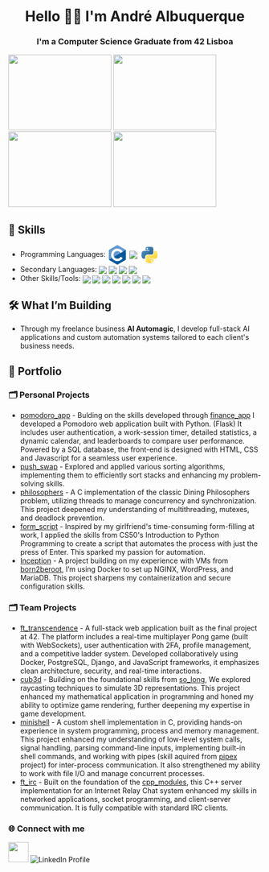 <h1 align="center">Hello 👋🏼 I'm André Albuquerque</h1>
<h3 align="center">I'm a Computer Science Graduate from 42 Lisboa</h3>

<p align="left">
  <img src="https://media2.giphy.com/media/v1.Y2lkPTc5MGI3NjExa3pmcXllOTZjbjF3b2Rlc3Nzd3k3NzI2Y3o5cnpmbGpjYm8yb2NyNSZlcD12MV9pbnRlcm5hbF9naWZfYnlfaWQmY3Q9cw/IeRw5kXQYjNYTySeq8/giphy.gif" width="205" height="150">
  <img src="https://media2.giphy.com/media/v1.Y2lkPTc5MGI3NjExZTVyOHBuOTFkdDl4ZHV3YnIwa3NrMXpidXk1ajllMzQ5MGR1NGN4ZiZlcD12MV9pbnRlcm5hbF9naWZfYnlfaWQmY3Q9cw/hid94QWWQZAijc8a7w/giphy.gif" width="205" height="150">
  <img src="https://media4.giphy.com/media/v1.Y2lkPTc5MGI3NjExNDVmZ3h2OHNkbm44ZzV0dWI4NHg0aXh2dHh1Y29lbW44dzJ6M3JkZSZlcD12MV9pbnRlcm5hbF9naWZfYnlfaWQmY3Q9cw/QvpqTCiEcwtvx6wwJK/giphy.gif" width="205" height="150">
  <img src="https://media1.giphy.com/media/v1.Y2lkPTc5MGI3NjExNjdmdTcyNHJ1bWR1YnllZm5vdzAzeWJwY3VlMGhjOTV2djdoMXM0NCZlcD12MV9pbnRlcm5hbF9naWZfYnlfaWQmY3Q9cw/cOKnXRcJIznT3jT62W/giphy.gif" width="205" height="150">
</p>

<h2>🔨 Skills</h2>
<ul>
    <li>
      Programming Languages:
      <img src="https://raw.githubusercontent.com/devicons/devicon/55609aa5bd817ff167afce0d965585c92040787a/icons/c/c-original.svg" height="40" align="center"> 
      <img src="https://raw.githubusercontent.com/isocpp/logos/master/cpp_logo.png" height="40" align="center"> 
      <img src="https://raw.githubusercontent.com/devicons/devicon/master/icons/python/python-original.svg" height="40" align="center">
    <li>
      Secondary Languages:
      <img src="https://github.com/user-attachments/assets/11d5c6fc-ec96-4e69-94f6-fd780b7e6122" height="40" align="center">
      <img src="https://github.com/user-attachments/assets/eb90bc89-c10b-4bbd-ac13-d3ba8308bd63" height="40" align="center">
      <img src="https://github.com/user-attachments/assets/c3d1fb5c-d96c-495e-9af6-2f2a31e1eb84" height="40" align="center">
      <img src="https://github.com/user-attachments/assets/703d15e9-e1e3-479e-9eac-a5c801bbecb1" height="40" align="center">
    <li>
      Other Skills/Tools: 
        <img src="https://cdn-icons-png.flaticon.com/512/919/919853.png" height="40" align="center">
        <img src="https://github.com/user-attachments/assets/ccc28672-47b7-44bf-914e-6ad02c9238d1" height="40" align="center">
        <img src="https://github.com/sempostma/office365-icons/blob/master/png/1024/excel.png?raw=true" height="40" align="center">
        <img src="https://user-images.githubusercontent.com/25181517/192158606-7c2ef6bd-6e04-47cf-b5bc-da2797cb5bda.png" height="40" align="center">
        <img src="https://user-images.githubusercontent.com/25181517/192108891-d86b6220-e232-423a-bf5f-90903e6887c3.png" height="40" align="center">
        <img src="https://cdn3.iconfinder.com/data/icons/social-media-2169/24/social_media_social_media_logo_git-256.png" height="40" align="center">
        <img src="https://upload.wikimedia.org/wikipedia/commons/thumb/e/e9/Notion-logo.svg/2048px-Notion-logo.svg.png" height="40" align="center">
    </li>
</ul>

<h2 align="left">🛠️ What I’m Building</h2>
<ul>
  <li>Through my freelance business <strong>AI Automagic</strong>, I develop full-stack AI applications and custom automation systems tailored to each client's business needs.</li>
</ul>

<h2 align="left">📁 Portfolio</h2>
<h3 align="left">🗂️ Personal Projects</h3>
<ul>
  <li><a href="https://github.com/AndrePortfolio/pomodoro.git">pomodoro_app</a> - Bulding on the skills developed through <a href="https://github.com/AndrePortfolio/finance_app">finance_app</a> I developed a Pomodoro web application built with Python. (Flask) It includes user authentication, a work-session timer, detailed statistics, a dynamic calendar, and leaderboards to compare user performance. Powered by a SQL database, the front-end is designed with HTML, CSS and Javascript for a seamless user experience.
  <li><a href="https://github.com/AndrePortfolio/push_swap">push_swap</a> - Explored and applied various sorting algorithms, implementing them to efficiently sort stacks and enhancing my problem-solving skills.</li>
  <li><a href="https://github.com/AndrePortfolio/philosophers">philosophers</a> - A C implementation of the classic Dining Philosophers problem, utilizing threads to manage concurrency and synchronization. This project deepened my understanding of multithreading, mutexes, and deadlock prevention.</li>
  <li><a href="https://github.com/AndrePortfolio/form_fill_script">form_script</a> - Inspired by my girlfriend's time-consuming form-filling at work, I applied the skills from CS50's Introduction to Python Programming to create a script that automates the process with just the press of Enter. This sparked my passion for automation.
  <li><a href="https://github.com/AndrePortfolio/inception">Inception</a> - A project building on my experience with VMs from <a href="https://github.com/AndrePortfolio/born2beroot">born2beroot</a>, I’m using Docker to set up NGINX, WordPress, and MariaDB. This project sharpens my containerization and secure configuration skills.</li>
</ul>

<h3 align="left">🗂️ Team Projects</h3>
<ul>
  <li><a href="https://github.com/AndrePortfolio/ft_transcendence">ft_transcendence</a> - A full-stack web application built as the final project at 42. The platform includes a real-time multiplayer Pong game (built with WebSockets), user authentication with 2FA, profile management, and a competitive ladder system. Developed collaboratively using Docker, PostgreSQL, Django, and JavaScript frameworks, it emphasizes clean architecture, security, and real-time interactions.</li>
  <li><a href="https://github.com/AndrePortfolio/cub3d">cub3d</a> - Building on the foundational skills from <a href="https://github.com/AndrePortfolio/so_long">so_long</a>, We explored raycasting techniques to simulate 3D representations. This project enhanced my mathematical application in programming and honed my ability to optimize game rendering, further deepening my expertise in game development.</li>
  <li><a href="https://github.com/AndrePortfolio/minishell">minishell</a> - A custom shell implementation in C, providing hands-on experience in system programming, process and memory management. This project enhanced my understanding of low-level system calls, signal handling, parsing command-line inputs, implementing built-in shell commands, and working with pipes (skill aquired from <a href="https://github.com/AndrePortfolio/pipex">pipex</a> project) for inter-process communication. It also strengthened my ability to work with file I/O and manage concurrent processes.</li>
  <li><a href="https://github.com/AndrePortfolio/ft_irc">ft_irc</a> - Built on the foundation of the <a href="https://github.com/AndrePortfolio/cpp_modules">cpp_modules</a>, this C++ server implementation for an Internet Relay Chat system enhanced my skills in networked applications, socket programming, and client-server communication. It is fully compatible with standard IRC clients.</li>
</ul>

<h3 align="left">🌐 Connect with me</h3>
<p align="left">
  <a href="https://mail.google.com/mail/?view=cm&fs=1&to=fxandrealb@gmail.com" target="_blank" style="text-decoration: none; outline: none;">
    <img src="https://play-lh.googleusercontent.com/KSuaRLiI_FlDP8cM4MzJ23ml3og5Hxb9AapaGTMZ2GgR103mvJ3AAnoOFz1yheeQBBI=w240-h480-rw" height="40" width="40">
  </a>
  <a href="https://www.linkedin.com/in/andr%C3%A9-albuquerque/" target="_blank" style="text-decoration: none; outline: none;">
    <img src="https://upload.wikimedia.org/wikipedia/commons/thumb/8/81/LinkedIn_icon.svg/2048px-LinkedIn_icon.svg.png" alt="LinkedIn Profile" height="40" width="40">
  </a>
</p>

